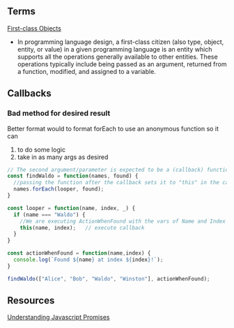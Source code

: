 ## Terms
[First-class Objects](https://en.wikipedia.org/wiki/First-class_citizen)
  - In programming language design, a first-class citizen (also type, object, entity, or value) in a given programming language is an entity which supports all the operations generally available to other entities. These operations typically include being passed as an argument, returned from a function, modified, and assigned to a variable.

## Callbacks
### Bad method for desired result
Better format would to format forEach to use an anonymous function so it can
1. to do some logic
2. take in as many args as desired
```js
// The second argument/parameter is expected to be a (callback) function
const findWaldo = function(names, found) {
  //passing the function after the callback sets it to "this" in the callbackFunction
  names.forEach(looper, found);
}

const looper = function(name, index, _) {
  if (name === "Waldo") {
    //We are executing ActionWhenFound with the vars of Name and Index
    this(name, index);   // execute callback
  }
}

const actionWhenFound = function(name,index) {
  console.log(`Found ${name} at index ${index}!`);
}

findWaldo(["Alice", "Bob", "Waldo", "Winston"], actionWhenFound);
```

## Resources
[Understanding Javascript Promises](https://attachments.convertkitcdnn2.com/343082/c6984633-5363-4ca2-b662-47b36693c5b2/understanding-javascript-promises.pdf)